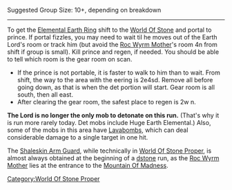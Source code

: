 Suggested Group Size: 10+, depending on breakdown

------------------------------------------------------------------------

To get the [Elemental Earth Ring](Elemental_Earth_Ring "wikilink") shift
to the [World Of Stone](:Category:World_Of_Stone.md "wikilink") and
portal to prince. If portal fizzles, you may need to wait til he moves
out of the Earth Lord's room or track him (but avoid the [Roc Wyrm
Mother](Roc_Wyrm_Mother "wikilink")'s room 4n from shift if group is
small). Kill prince and regen, if needed. You should be able to tell
which room is the gear room on scan.

-   If the prince is not portable, it is faster to walk to him than to
    wait. From shift, the way to the area with the eering is 2e4sd.
    Remove all before going down, as that is when the det portion will
    start. Gear room is all south, then all east.
-   After clearing the gear room, the safest place to regen is 2w n.

**The Lord is no longer the only mob to detonate on this run.** (That's
why it is run more rarely today. Det mobs include Huge Earth Elemental.)
Also, some of the mobs in this area have
[Lavabombs](Lavabombs "wikilink"), which can deal considerable damage to
a single target in one hit.

The [Shaleskin Arm Guard](Shaleskin_Arm_Guard "wikilink"), while
technically in [World Of Stone
Proper](:Category:World_Of_Stone_Proper.md "wikilink"), is almost always
obtained at the beginning of a
[dstone](Living_Daemonstone.md "wikilink") run, as the [Roc Wyrm
Mother](Roc_Wyrm_Mother "wikilink") lies at the entrance to the
[Mountain Of Madness](:Category:Mountain_Of_Madness.md "wikilink").

[Category:World Of Stone
Proper](Category:World_Of_Stone_Proper "wikilink")
